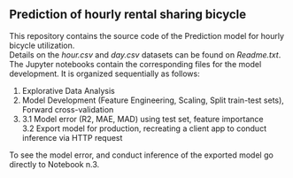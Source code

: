 ## Prediction of hourly rental sharing bicycle

This repository contains the source code of the Prediction model for hourly bicycle utilization.   
Details on the *hour.csv* and *day.csv* datasets can be found on *Readme.txt*.  
The Jupyter notebooks contain the corresponding files for the model development. It is organized sequentially as follows:

1. Explorative Data Analysis
2. Model Development (Feature Engineering, Scaling, Split train-test sets), Forward cross-validation
3.
    3.1 Model error (R2, MAE, MAD) using test set, feature importance  
    3.2 Export model for production, recreating a client app to conduct inference via HTTP request

To see the model error, and conduct inference of the exported model go directly to Notebook n.3.
